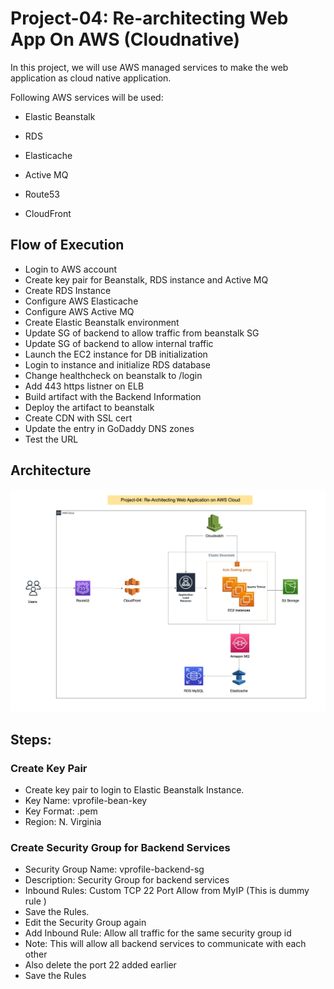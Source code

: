 # Project-04: Re-architecting Web App On AWS (Cloudnative)

In this project, we will use AWS managed services to make the web application as cloud native application. 

Following AWS services will be used:

- Elastic Beanstalk

- RDS

- Elasticache

- Active MQ

- Route53

- CloudFront 


## Flow of Execution

- Login to AWS account 
- Create key pair for Beanstalk, RDS instance and Active MQ
- Create RDS Instance
- Configure AWS Elasticache
- Configure AWS Active MQ
- Create Elastic Beanstalk environment
- Update SG of backend to allow traffic from beanstalk SG
- Update SG of backend to allow internal traffic
- Launch the EC2 instance for DB initialization
- Login to instance and initialize RDS database
- Change healthcheck on beanstalk to /login
- Add 443 https listner on ELB
- Build artifact with the Backend Information
- Deploy the artifact to beanstalk 
- Create CDN with SSL cert
- Update the entry in GoDaddy DNS zones 
- Test the URL


## Architecture 

![GitHub Light](./snaps/cloud_native_app_aws.jpg)


## Steps:

### Create Key Pair 

- Create key pair to login to Elastic Beanstalk Instance. 
- Key Name: vprofile-bean-key
- Key Format: .pem 
- Region: N. Virginia


### Create Security Group for Backend Services

- Security Group Name: vprofile-backend-sg
- Description: Security Group for backend services 
- Inbound Rules: Custom TCP 22 Port Allow from MyIP (This is dummy rule )
- Save the Rules.
- Edit the Security Group again
- Add Inbound Rule: Allow all traffic for the same security group id
- Note: This will allow all backend services to communicate with each other
- Also delete the port 22 added earlier 
- Save the Rules

